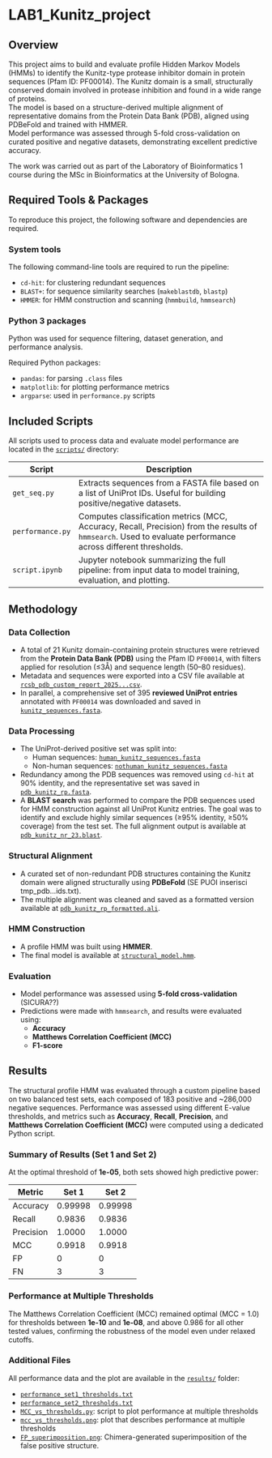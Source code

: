 # LAB1_Kunitz_project
## Overview
This project aims to build and evaluate profile Hidden Markov Models (HMMs) to identify the Kunitz-type protease inhibitor domain in protein sequences (Pfam ID: PF00014). The Kunitz domain is a small, structurally conserved domain involved in protease inhibition and found in a wide range of proteins.\
The model is based on a structure-derived multiple alignment of representative domains from the Protein Data Bank (PDB), aligned using PDBeFold and trained with HMMER.\
Model performance was assessed through 5-fold cross-validation on curated positive and negative datasets, demonstrating excellent predictive accuracy.

The work was carried out as part of the Laboratory of Bioinformatics 1 course during the MSc in Bioinformatics at the University of Bologna.

## Required Tools & Packages

To reproduce this project, the following software and dependencies are required.

### System tools

The following command-line tools are required to run the pipeline:

- `cd-hit`: for clustering redundant sequences
- `BLAST+`: for sequence similarity searches (`makeblastdb`, `blastp`)
- `HMMER`: for HMM construction and scanning (`hmmbuild`, `hmmsearch`)

### Python 3 packages

Python was used for sequence filtering, dataset generation, and performance analysis.

Required Python packages:
- `pandas`: for parsing `.class` files
- `matplotlib`: for plotting performance metrics
- `argparse`: used in `performance.py` scripts

## Included Scripts

All scripts used to process data and evaluate model performance are located in the [`scripts/`](scripts/) directory:

| Script               | Description |
|----------------------|-------------|
| `get_seq.py`         | Extracts sequences from a FASTA file based on a list of UniProt IDs. Useful for building positive/negative datasets. |
| `performance.py`     | Computes classification metrics (MCC, Accuracy, Recall, Precision) from the results of `hmmsearch`. Used to evaluate performance across different thresholds. |
| `script.ipynb`       | Jupyter notebook summarizing the full pipeline: from input data to model training, evaluation, and plotting. |


## Methodology

### Data Collection

- A total of 21 Kunitz domain-containing protein structures were retrieved from the **Protein Data Bank (PDB)** using the Pfam ID `PF00014`, with filters applied for resolution (≤3Å) and sequence length (50–80 residues).
- Metadata and sequences were exported into a CSV file available at [`rcsb_pdb_custom_report_2025...csv`](raw_data/rcsb_pdb_custom_report_2025...csv).
- In parallel, a comprehensive set of 395 **reviewed UniProt entries** annotated with `PF00014` was downloaded and saved in [`kunitz_sequences.fasta`](raw_data/kunitz_sequences.fasta).

### Data Processing

- The UniProt-derived positive set was split into:
  - Human sequences: [`human_kunitz_sequences.fasta`](raw_data/human_kunitz_sequences.fasta)
  - Non-human sequences: [`nothuman_kunitz_sequences.fasta`](raw_data/nothuman_kunitz_sequences.fasta)
- Redundancy among the PDB sequences was removed using `cd-hit` at 90% identity, and the representative set was saved in [`pdb_kunitz_rp.fasta`](hmm_model/pdb_kunitz_rp.fasta).
- A **BLAST search** was performed to compare the PDB sequences used for HMM construction against all UniProt Kunitz entries. The goal was to identify and exclude highly similar sequences (≥95% identity, ≥50% coverage) from the test set. The full alignment output is available at [`pdb_kunitz_nr_23.blast`](blast_results/pdb_kunitz_nr_23.blast).

### Structural Alignment

- A curated set of non-redundant PDB structures containing the Kunitz domain were aligned structurally using **PDBeFold** (SE PUOI inserisci tmp_pdb...ids.txt).
- The multiple alignment was cleaned and saved as a formatted version available at [`pdb_kunitz_rp_formatted.ali`](hmm_model/pdb_kunitz_rp_formatted.ali).

### HMM Construction

- A profile HMM was built using **HMMER**.
- The final model is available at [`structural_model.hmm`](hmm_model/structural_model.hmm).

### Evaluation

- Model performance was assessed using **5-fold cross-validation** (SICURA??)
- Predictions were made with `hmmsearch`, and results were evaluated using:
  - **Accuracy**
  - **Matthews Correlation Coefficient (MCC)**
  - **F1-score**

## Results

The structural profile HMM was evaluated through a custom pipeline based on two balanced test sets, each composed of 183 positive and ~286,000 negative sequences. Performance was assessed using different E-value thresholds, and metrics such as **Accuracy**, **Recall**, **Precision**, and **Matthews Correlation Coefficient (MCC)** were computed using a dedicated Python script.

### Summary of Results (Set 1 and Set 2)

At the optimal threshold of **1e-05**, both sets showed high predictive power:

| Metric     | Set 1     | Set 2     |
|------------|-----------|-----------|
| Accuracy   | 0.99998   | 0.99998   |
| Recall     | 0.9836    | 0.9836    |
| Precision  | 1.0000    | 1.0000    |
| MCC        | 0.9918    | 0.9918    |
| FP         | 0         | 0         |
| FN         | 3         | 3         |

### Performance at Multiple Thresholds

The Matthews Correlation Coefficient (MCC) remained optimal (MCC = 1.0) for thresholds between **1e-10** and **1e-08**, and above 0.986 for all other tested values, confirming the robustness of the model even under relaxed cutoffs.

### Additional Files

All performance data and the plot are available in the [`results/`](results/) folder:

- [`performance_set1_thresholds.txt`](results/performance_set1_thresholds.txt)
- [`performance_set2_thresholds.txt`](results/performance_set2_thresholds.txt)
- [`MCC_vs_thresholds.py`](results/MCC_vs_thresholds.py): script to plot performance at multiple thresholds
- [`mcc_vs_thresholds.png`](results/mcc_vs_thresholds.png): plot that describes performance at multiple thresholds
- [`FP_superimposition.png`](results/FP_superimposition.png): Chimera-generated superimposition of the false positive structure.
